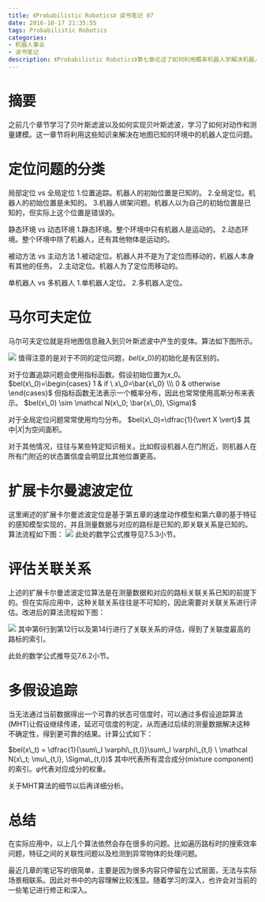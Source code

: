 ```yaml
---
title: 《Probabilistic Robotics》 读书笔记 07
date: 2016-10-17 21:35:55
tags: Probabilistic Robotics
categories:
- 机器人事业
- 读书笔记
description: 《Probabilistic Robotics》第七章论述了如何利用概率机器人学解决机器人的定位问题。
---
```

<!-- more -->

# 摘要
之前几个章节学习了贝叶斯滤波以及如何实现贝叶斯滤波，学习了如何对动作和测量建模。这一章节将利用这些知识来解决在地图已知的环境中的机器人定位问题。

# 定位问题的分类

局部定位 vs 全局定位
1.位置追踪。机器人的初始位置是已知的。
2.全局定位。机器人的初始位置是未知的。
3.机器人绑架问题。机器人以为自己的初始位置是已知的，但实际上这个位置是错误的。

静态环境 vs 动态环境
1.静态环境。整个环境中只有机器人是运动的。
2.动态环境。整个环境中除了机器人，还有其他物体是运动的。

被动方法 vs 主动方法
1.被动定位。机器人并不是为了定位而移动的，机器人本身有其他的任务。
2.主动定位。机器人为了定位而移动的。

单机器人 vs 多机器人
1.单机器人定位。
2.多机器人定位。

# 马尔可夫定位
马尔可夫定位就是将地图信息融入到贝叶斯滤波中产生的变体。算法如下图所示。

![](1.png)
值得注意的是对于不同的定位问题，$bel(x\_0)$的初始化是有区别的。

对于位置追踪问题会使用指标函数。假设初始位置为$x\_0$。
$bel(x\_0)=\begin{cases}
1 & if \ x\_0=\bar{x\_0} \\\
0 & otherwise
\end{cases}$
但指标函数无法表示一个概率分布，因此也常常使用高斯分布来表示。
$bel(x\_0) \sim \mathcal N(x\_0; \bar{x\_0}, \Sigma)$

对于全局定位问题常常使用均匀分布。
$bel(x\_0)=\dfrac{1}{\vert X \vert}$
其中$\vert X \vert$为空间面积。

对于其他情况，往往与某些特定知识相关。比如假设机器人在门附近，则机器人在所有门附近的状态置信度会明显比其他位置更高。

# 扩展卡尔曼滤波定位

这里阐述的扩展卡尔曼滤波定位是基于第五章的速度动作模型和第六章的基于特征的感知模型实现的，并且测量数据与对应的路标是已知的,即关联关系是已知的。算法流程如下图：
![](2.png)
此处的数学公式推导见7.5.3小节。



# 评估关联关系
上述的扩展卡尔曼滤波定位算法是在测量数据和对应的路标关联关系已知的前提下的。但在实际应用中，这种关联关系往往是不可知的，因此需要对关联关系进行评估。改进后的算法流程如下图：

![](3.png)
其中第6行到第12行以及第14行进行了关联关系的评估，得到了关联度最高的路标的索引。


此处的数学公式推导见7.6.2小节。

# 多假设追踪
当无法通过当前数据得出一个可靠的状态可信度时，可以通过多假设追踪算法(MHT)让假设继续传递，延迟可信度的判定，从而通过后续的测量数据解决这种不确定性，得到更可靠的结果。计算公式如下：

$bel(x\_t) = \dfrac{1}{\sum\_l \varphi\_{t,l}}\sum\_l \varphi\_{t,l} \ \mathcal N(x\_t; \mu\_{t,l}, \Sigma\_{t,l})$
其中$l$代表所有混合成分(mixture component)的索引。$\varphi$代表对应成分的权重。

关于MHT算法的细节以后再详细分析。

# 总结
在实际应用中，以上几个算法依然会存在很多的问题。比如遍历路标时的搜索效率问题，特征之间的关联性问题以及检测到异常物体的处理问题。

最近几章的笔记写的很简单，主要是因为很多内容只停留在公式层面，无法与实际场景相联系。因此对书中的内容理解比较浅显。随着学习的深入，也许会对当前的一些笔记进行修正和深入。






















